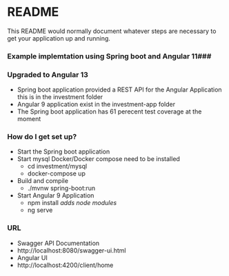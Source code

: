 # README #

This README would normally document whatever steps are necessary to get your application up and running.

### Example implemtation using Spring boot and Angular 11###
### Upgraded to Angular 13

* Spring boot application provided a REST API for the Angular Application this is in the investment folder
* Angular 9 application exist in the investment-app folder
* The Spring boot application has 61 perecent test coverage at the moment


### How do I get set up? ###

* Start the Spring boot application
* Start mysql Docker/Docker compose need to be installed
  * cd investment/mysql
  * docker-compose up
* Build and compile
    * ./mvnw spring-boot:run
* Start Angular 9 Application
    * npm install   *adds node modules*
    * ng serve

### URL ###
 * Swagger API Documentation
  * http://localhost:8080/swagger-ui.html
 * Angular UI 
  * http://localhost:4200/client/home
